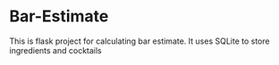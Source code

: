 # Bar-Estimate
This is flask project for calculating bar estimate. It uses SQLite to store ingredients and cocktails 
